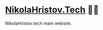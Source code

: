 # [NikolaHristov.Tech] 👨🏻

NikolaHristov.tech main website.

[NikolaHristov.Tech]: https://NikolaHristov.Tech
